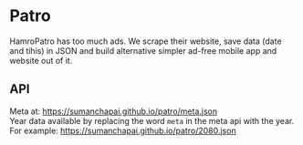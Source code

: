 # Patro
HamroPatro has too much ads. We scrape their website, save data (date and tihis) in JSON and build alternative simpler ad-free mobile app and website out of it.

## API
Meta at: <https://sumanchapai.github.io/patro/meta.json>\
Year data available by replacing the word `meta` in the meta api with the year.
For example: <https://sumanchapai.github.io/patro/2080.json>
